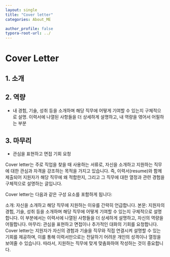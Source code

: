 ```yaml
---
layout: single
title: "Cover letter"
categories: About_ME

author_profile: false
typora-root-url: ../
---
```


# Cover Letter

## 1. 소개

## 2. 역량
  - 내 경험, 기술, 성취 등을 소개하며 해당 직무에 어떻게 기여할 수 있는지 구체적으로 설명. 이력서에 나열된 사항들을 더 상세하게 설명하고, 내 역량을 엮어서 어필하는 부분
## 3. 마무리
  - 관심을 표현하고 면접 기회 요청

Cover letter는 주로 직업을 찾을 때 사용하는 서류로, 자신을 소개하고 지원하는 직무에 대한 관심과 자격을 강조하는 목적을 가지고 있습니다. 즉, 이력서(resume)와 함께 제출되어 지원자가 해당 직무에 왜 적합한지, 그리고 그 직무에 대한 열정과 관련 경험을 구체적으로 설명하는 글입니다.

Cover letter는 다음과 같은 구성 요소를 포함하게 됩니다:

소개: 자신을 소개하고 해당 직무에 지원하는 이유를 간략히 언급합니다.
본문: 지원자의 경험, 기술, 성취 등을 소개하며 해당 직무에 어떻게 기여할 수 있는지 구체적으로 설명합니다. 이 부분에서는 이력서에 나열된 사항들을 더 상세하게 설명하고, 자신의 역량을 어필합니다.
마무리: 관심을 표현하고 면접이나 추가적인 대화의 기회를 요청합니다.
Cover letter는 지원자가 자신의 경험과 기술을 직무와 직접 연결시켜 설명할 수 있는 기회를 제공하며, 이를 통해 이력서만으로는 전달하기 어려운 개인의 성격이나 열정을 보여줄 수 있습니다. 따라서, 지원하는 직무에 맞게 맞춤화하여 작성하는 것이 중요합니다.

